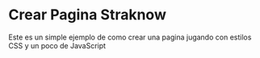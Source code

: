 # Crear Pagina Straknow

Este es un simple ejemplo de como crear una pagina jugando con estilos CSS y un poco de JavaScript
